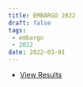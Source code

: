 ```yaml
---
title: EMBARGO 2022
draft: false
tags:
 - embargo
 - 2022
date: 2022-03-01
---
```


* [View Results](../results/2022/)
